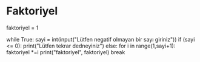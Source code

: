 # Faktoriyel
faktoriyel = 1

while True:
    sayi = int(input("Lütfen negatif olmayan bir sayı giriniz"))
    if (sayi <= 0):
        print("Lütfen tekrar dedneyiniz")
    else:
        for i in range(1,sayi+1):
            faktoriyel *=i
        print("faktoriyel", faktoriyel)
        break
